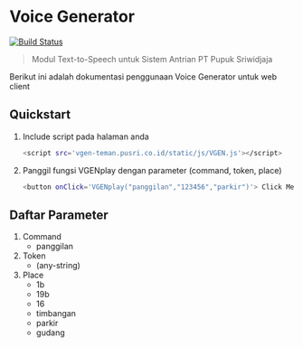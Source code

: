 # Voice Generator

[![Build Status](https://travis-ci.org/joemccann/dillinger.svg?branch=master)](https://travis-ci.org/joemccann/dillinger)
> Modul Text-to-Speech untuk Sistem Antrian PT Pupuk Sriwidjaja

Berikut ini adalah dokumentasi penggunaan Voice Generator untuk web client

## Quickstart
1. Include script pada halaman anda
    ```sh
    <script src='vgen-teman.pusri.co.id/static/js/VGEN.js'></script>
    ```
2. Panggil fungsi VGENplay dengan parameter (command, token, place)
    ```sh
    <button onClick='VGENplay("panggilan","123456","parkir")'> Click Me ! </button>
    ```

## Daftar Parameter
1. Command
    - panggilan
2. Token
    - (any-string)
3. Place
    - 1b
    - 19b
    - 16
    - timbangan
    - parkir
    - gudang

